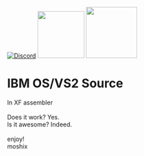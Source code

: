[![Discord](https://img.shields.io/discord/423767742546575361.svg?label=&logo=discord&logoColor=ffffff&color=7389D8&labelColor=6A7EC2)](https://discord.gg/vpEv3HJ)
<a href=" https://github.com/moshix/mvs/blob/master/codenotary.com"><img src="https://raw.githubusercontent.com/moshix/mvs/master/secured-by-immudb.svg" width="109px;"/></a>
<a href="https://cas.codenotary.com"><img src="https://raw.githubusercontent.com/codenotary/cas/master/extra/badge/secured-by-cas.svg" width="119px;"/></a>
<br>

IBM OS/VS2 Source
=================

In XF assembler
<br>
<br>
Does it work? Yes.<br>
Is it awesome? Indeed. 
<br><br>
enjoy!
<br>
moshix

